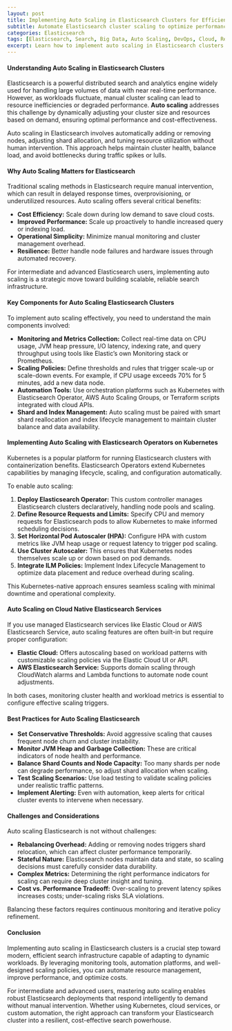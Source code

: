 ```yaml
---
layout: post
title: Implementing Auto Scaling in Elasticsearch Clusters for Efficient Resource Management
subtitle: Automate Elasticsearch cluster scaling to optimize performance and reduce costs with advanced resource management techniques
categories: Elasticsearch
tags: [Elasticsearch, Search, Big Data, Auto Scaling, DevOps, Cloud, Resource Management]
excerpt: Learn how to implement auto scaling in Elasticsearch clusters to automate resource management, enhance performance, and optimize costs with expert strategies and best practices.
---
```


#### Understanding Auto Scaling in Elasticsearch Clusters

Elasticsearch is a powerful distributed search and analytics engine widely used for handling large volumes of data with near real-time performance. However, as workloads fluctuate, manual cluster scaling can lead to resource inefficiencies or degraded performance. **Auto scaling** addresses this challenge by dynamically adjusting your cluster size and resources based on demand, ensuring optimal performance and cost-effectiveness.

Auto scaling in Elasticsearch involves automatically adding or removing nodes, adjusting shard allocation, and tuning resource utilization without human intervention. This approach helps maintain cluster health, balance load, and avoid bottlenecks during traffic spikes or lulls.

#### Why Auto Scaling Matters for Elasticsearch

Traditional scaling methods in Elasticsearch require manual intervention, which can result in delayed response times, overprovisioning, or underutilized resources. Auto scaling offers several critical benefits:

- **Cost Efficiency:** Scale down during low demand to save cloud costs.
- **Improved Performance:** Scale up proactively to handle increased query or indexing load.
- **Operational Simplicity:** Minimize manual monitoring and cluster management overhead.
- **Resilience:** Better handle node failures and hardware issues through automated recovery.

For intermediate and advanced Elasticsearch users, implementing auto scaling is a strategic move toward building scalable, reliable search infrastructure.

#### Key Components for Auto Scaling Elasticsearch Clusters

To implement auto scaling effectively, you need to understand the main components involved:

- **Monitoring and Metrics Collection:** Collect real-time data on CPU usage, JVM heap pressure, I/O latency, indexing rate, and query throughput using tools like Elastic’s own Monitoring stack or Prometheus.
- **Scaling Policies:** Define thresholds and rules that trigger scale-up or scale-down events. For example, if CPU usage exceeds 70% for 5 minutes, add a new data node.
- **Automation Tools:** Use orchestration platforms such as Kubernetes with Elasticsearch Operator, AWS Auto Scaling Groups, or Terraform scripts integrated with cloud APIs.
- **Shard and Index Management:** Auto scaling must be paired with smart shard reallocation and index lifecycle management to maintain cluster balance and data availability.

#### Implementing Auto Scaling with Elasticsearch Operators on Kubernetes

Kubernetes is a popular platform for running Elasticsearch clusters with containerization benefits. Elasticsearch Operators extend Kubernetes capabilities by managing lifecycle, scaling, and configuration automatically.

To enable auto scaling:

1. **Deploy Elasticsearch Operator:** This custom controller manages Elasticsearch clusters declaratively, handling node pools and scaling.
2. **Define Resource Requests and Limits:** Specify CPU and memory requests for Elasticsearch pods to allow Kubernetes to make informed scheduling decisions.
3. **Set Horizontal Pod Autoscaler (HPA):** Configure HPA with custom metrics like JVM heap usage or request latency to trigger pod scaling.
4. **Use Cluster Autoscaler:** This ensures that Kubernetes nodes themselves scale up or down based on pod demands.
5. **Integrate ILM Policies:** Implement Index Lifecycle Management to optimize data placement and reduce overhead during scaling.

This Kubernetes-native approach ensures seamless scaling with minimal downtime and operational complexity.

#### Auto Scaling on Cloud Native Elasticsearch Services

If you use managed Elasticsearch services like Elastic Cloud or AWS Elasticsearch Service, auto scaling features are often built-in but require proper configuration:

- **Elastic Cloud:** Offers autoscaling based on workload patterns with customizable scaling policies via the Elastic Cloud UI or API.
- **AWS Elasticsearch Service:** Supports domain scaling through CloudWatch alarms and Lambda functions to automate node count adjustments.

In both cases, monitoring cluster health and workload metrics is essential to configure effective scaling triggers.

#### Best Practices for Auto Scaling Elasticsearch

- **Set Conservative Thresholds:** Avoid aggressive scaling that causes frequent node churn and cluster instability.
- **Monitor JVM Heap and Garbage Collection:** These are critical indicators of node health and performance.
- **Balance Shard Counts and Node Capacity:** Too many shards per node can degrade performance, so adjust shard allocation when scaling.
- **Test Scaling Scenarios:** Use load testing to validate scaling policies under realistic traffic patterns.
- **Implement Alerting:** Even with automation, keep alerts for critical cluster events to intervene when necessary.

#### Challenges and Considerations

Auto scaling Elasticsearch is not without challenges:

- **Rebalancing Overhead:** Adding or removing nodes triggers shard relocation, which can affect cluster performance temporarily.
- **Stateful Nature:** Elasticsearch nodes maintain data and state, so scaling decisions must carefully consider data durability.
- **Complex Metrics:** Determining the right performance indicators for scaling can require deep cluster insight and tuning.
- **Cost vs. Performance Tradeoff:** Over-scaling to prevent latency spikes increases costs; under-scaling risks SLA violations.

Balancing these factors requires continuous monitoring and iterative policy refinement.

#### Conclusion

Implementing auto scaling in Elasticsearch clusters is a crucial step toward modern, efficient search infrastructure capable of adapting to dynamic workloads. By leveraging monitoring tools, automation platforms, and well-designed scaling policies, you can automate resource management, improve performance, and optimize costs.

For intermediate and advanced users, mastering auto scaling enables robust Elasticsearch deployments that respond intelligently to demand without manual intervention. Whether using Kubernetes, cloud services, or custom automation, the right approach can transform your Elasticsearch cluster into a resilient, cost-effective search powerhouse.